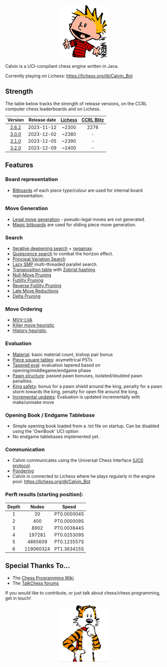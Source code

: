<p align="center"><img src="src/main/resources/calvin.png" width="160"></p>

Calvin is a UCI-compliant chess engine written in Java. 

Currently playing on Lichess: https://lichess.org/@/Calvin_Bot

## Strength

The table below tracks the strength of release versions, on the CCRL computer chess leaderboards and on Lichess.

| 	Version	 | 	Release date | [Lichess](https://lichess.org/)	 | 	[CCRL Blitz](https://www.computerchess.org.uk/ccrl/404/)	 | 
| 	:-----:	 | 	:-----:	 | 	:-----:	 | :-----:	 | 
| [2.6.2](https://github.com/kelseyde/calvin-chess-engine/releases/tag/2.6.2) | 2023-11-12 | ~2300 | 2276 |
| [3.0.0](https://github.com/kelseyde/calvin-chess-engine/releases/tag/3.0.0) | 2023-12-02 | ~2380 | - |
| [3.1.0](https://github.com/kelseyde/calvin-chess-engine/releases/tag/3.1.0) | 2023-12-05 | ~2390 | - |
| [3.2.0](https://github.com/kelseyde/calvin-chess-engine/releases/tag/3.2.0) | 2023-12-09 | ~2400 | - |

## Features

### Board representation

- [Bitboards](https://www.chessprogramming.org/Bitboards) of each piece type/colour are used for internal board representation.

### Move Generation

- [Legal move generation](https://www.chessprogramming.org/Move_Generation) - pseudo-legal moves are not generated.
- [Magic bitboards](https://www.chessprogramming.org/Magic_Bitboards) are used for sliding piece move generation.

### Search
- [Iterative deepening search](https://www.chessprogramming.org/Magic_Bitboards) + [negamax](https://www.chessprogramming.org/Negamax).
- [Quiescence search](https://www.chessprogramming.org/Quiescence_Search) to combat the horizon effect.
- [Principal Variation Search](https://www.chessprogramming.org/Principal_Variation_Search)
- [Lazy SMP](https://www.chessprogramming.org/Lazy_SMP) multi-threaded parallel search.
- [Transposition table](https://www.chessprogramming.org/Transposition_Table) with [Zobrist hashing](https://www.chessprogramming.org/Zobrist_Hashing).
- [Null-Move Pruning](https://www.chessprogramming.org/Null_Move_Pruning)
- [Futility Pruning](https://www.chessprogramming.org/Futility_Pruning)
- [Reverse Futility Pruning](https://www.chessprogramming.org/Reverse_Futility_Pruning)
- [Late Move Reductions](https://www.chessprogramming.org/Late_Move_Reductions)
- [Delta Pruning](https://www.chessprogramming.org/Delta_Pruning)

### Move Ordering
- [MVV-LVA](https://www.chessprogramming.org/MVV-LVA)
- [Killer move heuristic](https://www.chessprogramming.org/Killer_Move)
- [History heuristic](https://www.chessprogramming.org/History_Heuristic).

### Evaluation
- [Material](https://www.chessprogramming.org/Material): basic material count, bishop pair bonus
- [Piece square tables](https://www.chessprogramming.org/Piece-Square_Tables): asymettrical PSTs
- [Tapered eval](https://www.chessprogramming.org/Tapered_Eval): evaluation tapered based on opening/middlegame/endgame phase
- [Pawn structure](https://www.chessprogramming.org/Pawn_Structure): passed pawn bonuses, isolated/doubled pawn penalties.
- [King safety](https://www.chessprogramming.org/King_Safety): bonus for a pawn shield around the king, penalty for a pawn storm towards the king, penalty for open file around the king.
- [Incremental updates](https://www.chessprogramming.org/Incremental_Updates): Evaluation is updated incrementally with make/unmake move

### Opening Book / Endgame Tablebase
- Simple opening book loaded from a .txt file on startup. Can be disabled using the 'OwnBook' UCI option
- No endgame tablebases implemented yet.

### Communication
- Calvin communicates using the Universal Chess Interface [(UCI) protocol](https://www.chessprogramming.org/UCI).
- [Pondering](https://www.chessprogramming.org/Pondering) 
- Calvin is connected to Lichess where he plays regularly in the engine pool: https://lichess.org/@/Calvin_Bot

### Perft results (starting position):

| 	Depth	 | 	Nodes	 | 	Speed	 | 
| 	:-----:	 | 	:-----:	 | 	:-----:	 | 
| 1     | 20        | PT0.000004S  |
| 2     | 400       | PT0.000009S  |
| 3     | 8902      | PT0.003844S  |
| 4     | 197281    | PT0.025309S  |
| 5     | 4865609   | PT0.123557S  |
| 6     | 119060324 | PT1.363415S |

## Special Thanks To...

- The [Chess Programming Wiki](https://www.chessprogramming.org)
- The [TalkChess forums](https://talkchess.com/)

If you would like to contribute, or just talk about chess/chess programming, get in touch!

<p align="center"><img src="src/main/resources/hobbes.png" width="160"></p>
